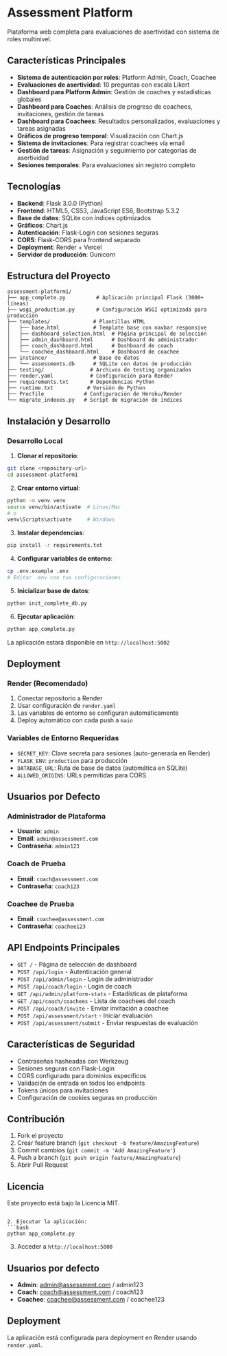 # Assessment Platform

Plataforma web completa para evaluaciones de asertividad con sistema de roles multinivel.

## Características Principales

- **Sistema de autenticación por roles**: Platform Admin, Coach, Coachee
- **Evaluaciones de asertividad**: 10 preguntas con escala Likert
- **Dashboard para Platform Admin**: Gestión de coaches y estadísticas globales
- **Dashboard para Coaches**: Análisis de progreso de coachees, invitaciones, gestión de tareas
- **Dashboard para Coachees**: Resultados personalizados, evaluaciones y tareas asignadas
- **Gráficos de progreso temporal**: Visualización con Chart.js
- **Sistema de invitaciones**: Para registrar coachees vía email
- **Gestión de tareas**: Asignación y seguimiento por categorías de asertividad
- **Sesiones temporales**: Para evaluaciones sin registro completo

## Tecnologías

- **Backend**: Flask 3.0.0 (Python)
- **Frontend**: HTML5, CSS3, JavaScript ES6, Bootstrap 5.3.2
- **Base de datos**: SQLite con índices optimizados
- **Gráficos**: Chart.js
- **Autenticación**: Flask-Login con sesiones seguras
- **CORS**: Flask-CORS para frontend separado
- **Deployment**: Render + Vercel
- **Servidor de producción**: Gunicorn

## Estructura del Proyecto

```
assessment-platform1/
├── app_complete.py          # Aplicación principal Flask (3000+ líneas)
├── wsgi_production.py       # Configuración WSGI optimizada para producción
├── templates/              # Plantillas HTML
│   ├── base.html           # Template base con navbar responsive
│   ├── dashboard_selection.html  # Página principal de selección
│   ├── admin_dashboard.html      # Dashboard de administrador
│   ├── coach_dashboard.html      # Dashboard de coach
│   └── coachee_dashboard.html    # Dashboard de coachee
├── instance/               # Base de datos
│   └── assessments.db      # SQLite con datos de producción
├── testing/               # Archivos de testing organizados
├── render.yaml            # Configuración para Render
├── requirements.txt       # Dependencias Python
├── runtime.txt           # Versión de Python
├── Procfile             # Configuración de Heroku/Render
└── migrate_indexes.py   # Script de migración de índices
```

## Instalación y Desarrollo

### Desarrollo Local

1. **Clonar el repositorio**:
```bash
git clone <repository-url>
cd assessment-platform1
```

2. **Crear entorno virtual**:
```bash
python -m venv venv
source venv/bin/activate  # Linux/Mac
# o
venv\Scripts\activate     # Windows
```

3. **Instalar dependencias**:
```bash
pip install -r requirements.txt
```

4. **Configurar variables de entorno**:
```bash
cp .env.example .env
# Editar .env con tus configuraciones
```

5. **Inicializar base de datos**:
```bash
python init_complete_db.py
```

6. **Ejecutar aplicación**:
```bash
python app_complete.py
```

La aplicación estará disponible en `http://localhost:5002`

## Deployment

### Render (Recomendado)

1. Conectar repositorio a Render
2. Usar configuración de `render.yaml`
3. Las variables de entorno se configuran automáticamente
4. Deploy automático con cada push a `main`

### Variables de Entorno Requeridas

- `SECRET_KEY`: Clave secreta para sesiones (auto-generada en Render)
- `FLASK_ENV`: `production` para producción
- `DATABASE_URL`: Ruta de base de datos (automática en SQLite)
- `ALLOWED_ORIGINS`: URLs permitidas para CORS

## Usuarios por Defecto

### Administrador de Plataforma
- **Usuario**: `admin`
- **Email**: `admin@assessment.com`
- **Contraseña**: `admin123`

### Coach de Prueba
- **Email**: `coach@assessment.com`
- **Contraseña**: `coach123`

### Coachee de Prueba
- **Email**: `coachee@assessment.com`
- **Contraseña**: `coachee123`

## API Endpoints Principales

- `GET /` - Página de selección de dashboard
- `POST /api/login` - Autenticación general
- `POST /api/admin/login` - Login de administrador
- `POST /api/coach/login` - Login de coach
- `GET /api/admin/platform-stats` - Estadísticas de plataforma
- `GET /api/coach/coachees` - Lista de coachees del coach
- `POST /api/coach/invite` - Enviar invitación a coachee
- `POST /api/assessment/start` - Iniciar evaluación
- `POST /api/assessment/submit` - Enviar respuestas de evaluación

## Características de Seguridad

- Contraseñas hasheadas con Werkzeug
- Sesiones seguras con Flask-Login
- CORS configurado para dominios específicos
- Validación de entrada en todos los endpoints
- Tokens únicos para invitaciones
- Configuración de cookies seguras en producción

## Contribución

1. Fork el proyecto
2. Crear feature branch (`git checkout -b feature/AmazingFeature`)
3. Commit cambios (`git commit -m 'Add AmazingFeature'`)
4. Push a branch (`git push origin feature/AmazingFeature`)
5. Abrir Pull Request

## Licencia

Este proyecto está bajo la Licencia MIT.
```

2. Ejecutar la aplicación:
```bash
python app_complete.py
```

3. Acceder a `http://localhost:5000`

## Usuarios por defecto

- **Admin**: admin@assessment.com / admin123
- **Coach**: coach@assessment.com / coach123  
- **Coachee**: coachee@assessment.com / coachee123

## Deployment

La aplicación está configurada para deployment en Render usando `render.yaml`.